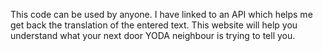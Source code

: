 This code can be used by anyone. I have linked to an API which helps me get back the translation of the entered text.
This website will help you understand what your next door YODA neighbour is trying to tell you.
